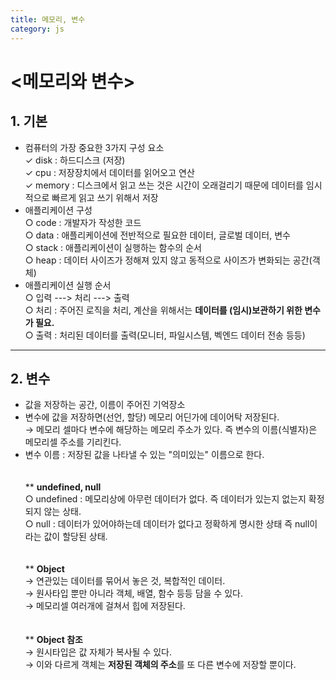 ```yaml
---
title: 메모리, 변수
category: js
---
```


# <메모리와 변수>

## 1. 기본

- 컴퓨터의 가장 중요한 3가지 구성 요소  
  ✓ disk : 하드디스크 (저장)  
  ✓ cpu : 저장장치에서 데이터를 읽어오고 연산  
  ✓ memory : 디스크에서 읽고 쓰는 것은 시간이 오래걸리기 때문에 데이터를 임시적으로 빠르게 읽고 쓰기 위해서 저장
- 애플리케이션 구성  
  ○ code : 개발자가 작성한 코드  
  ○ data : 애플리케이션에 전반적으로 필요한 데이터, 글로벌 데이터, 변수  
  ○ stack : 애플리케이션이 실행하는 함수의 순서  
  ○ heap : 데이터 사이즈가 정해져 있지 않고 동적으로 사이즈가 변화되는 공간(객체)
- 애플리케이션 실행 순서  
  ○ 입력 ---> 처리 ---> 출력  
  ○ 처리 : 주어진 로직을 처리, 계산을 위해서는 **데이터를 (임시)보관하기 위한 변수가 필요.**  
  ○ 출력 : 처리된 데이터를 출력(모니터, 파일시스템, 벡엔드 데이터 전송 등등)

---

## 2. 변수

- 값을 저장하는 공간, 이름이 주어진 기억장소
- 변수에 값을 저장하면(선언, 할당) 메모리 어딘가에 데이어탁 저장된다.  
  → 메모리 셀마다 변수에 해당하는 메모리 주소가 있다. 즉 변수의 이름(식별자)은 메모리셀 주소를 기리킨다.
- 변수 이름 : 저장된 값을 나타낼 수 있는 "의미있는" 이름으로 한다.  
  <br />  
   \*\* **undefined, null**  
   ○ undefined : 메모리상에 아무런 데이터가 없다. 즉 데이터가 있는지 없는지 확정되지 않는 상태.  
   ○ null : 데이터가 있어야하는데 데이터가 없다고 정확하게 명시한 상태 즉 null이라는 값이 할당된 상태.  
   <br />  
   \*\* **Object**  
   → 연관있는 데이터를 묶어서 놓은 것, 복합적인 데이터.  
   → 원사타입 뿐만 아니라 객체, 배열, 함수 등등 담을 수 있다.  
   → 메모리셀 여러개에 걸쳐서 힙에 저장된다.  
  <br />  
   \*\* **Object 참조**  
   → 원시타입은 값 자체가 복사될 수 있다.  
   → 이와 다르게 객체는 **저장된 객체의 주소**를 또 다른 변수에 저장할 뿐이다.
